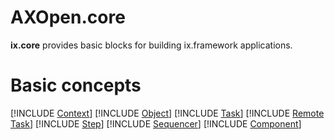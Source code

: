 # **AXOpen.core**

**ix.core** provides basic blocks for building ix.framework applications.

# Basic concepts

[!INCLUDE [Context](IXCONTEXT.md)]
[!INCLUDE [Object](IXOBJECT.md)]
[!INCLUDE [Task](IXTASK.md)]
[!INCLUDE [Remote Task](IXREMOTETASK.md)]
[!INCLUDE [Step](IXSTEP.md)]
[!INCLUDE [Sequencer](IXSEQUENCER.md)]
[!INCLUDE [Component](IXCOMPONENT.md)]